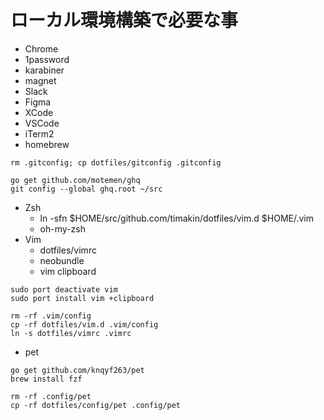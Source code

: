 # ローカル環境構築で必要な事

- Chrome
- 1password
- karabiner
- magnet
- Slack
- Figma
- XCode
- VSCode
- iTerm2
- homebrew

```
rm .gitconfig; cp dotfiles/gitconfig .gitconfig
```

```
go get github.com/motemen/ghq
git config --global ghq.root ~/src
```

- Zsh
  - ln -sfn $HOME/src/github.com/timakin/dotfiles/vim.d $HOME/.vim
  - oh-my-zsh
- Vim
  - dotfiles/vimrc
  - neobundle
  - vim clipboard

```
sudo port deactivate vim
sudo port install vim +clipboard
```

```
rm -rf .vim/config
cp -rf dotfiles/vim.d .vim/config
ln -s dotfiles/vimrc .vimrc
```

- pet

```
go get github.com/knqyf263/pet
brew install fzf
```

```
rm -rf .config/pet
cp -rf dotfiles/config/pet .config/pet
```
